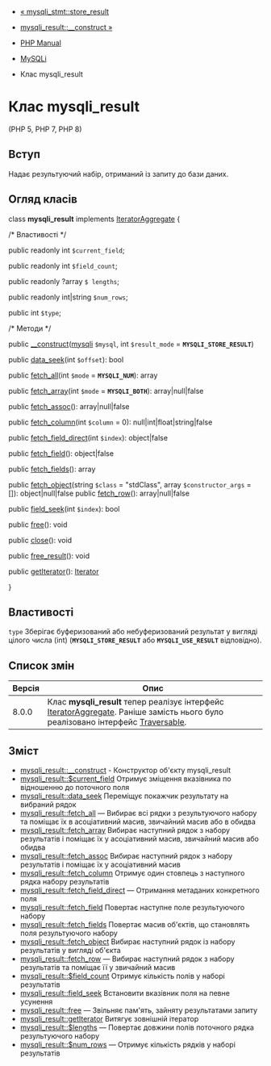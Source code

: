 - [« mysqli_stmt::store_result](mysqli-stmt.store-result.md)
- [mysqli_result::\_\_construct »](mysqli-result.construct.md)

- [PHP Manual](index.md)
- [MySQLi](book.mysqli.md)
- Клас mysqli_result

# Клас mysqli_result

(PHP 5, PHP 7, PHP 8)

## Вступ

Надає результуючий набір, отриманий із запиту до бази даних.

## Огляд класів

class **mysqli_result** implements
[IteratorAggregate](class.iteratoraggregate.md) {

/\* Властивості \*/

public readonly int `$current_field`;

public readonly int `$field_count`;

public readonly ?array `$ lengths`;

public readonly int\|string `$num_rows`;

public int `$type`;

/\* Методи \*/

public
[\_\_construct](mysqli-result.construct.md)([mysqli](class.mysqli.md)
`$mysql`, int `$result_mode` = **`MYSQLI_STORE_RESULT`**)

public [data_seek](mysqli-result.data-seek.md)(int `$offset`): bool

public [fetch_all](mysqli-result.fetch-all.md)(int `$mode` =
**`MYSQLI_NUM`**): array

public [fetch_array](mysqli-result.fetch-array.md)(int `$mode` =
**`MYSQLI_BOTH`**): array\|null\|false

public [fetch_assoc](mysqli-result.fetch-assoc.md)():
array\|null\|false

public [fetch_column](mysqli-result.fetch-column.md)(int `$column` =
0): null\|int\|float\|string\|false

public [fetch_field_direct](mysqli-result.fetch-field-direct.md)(int
`$index`): object\|false

public [fetch_field](mysqli-result.fetch-field.md)(): object\|false

public [fetch_fields](mysqli-result.fetch-fields.md)(): array

public [fetch_object](mysqli-result.fetch-object.md)(string `$class` =
"stdClass", array `$constructor_args` = []): object\|null\|false
 public [fetch_row](mysqli-result.fetch-row.md)(): array\|null\|false

public [field_seek](mysqli-result.field-seek.md)(int `$index`): bool

public [free](mysqli-result.free.md)(): void

public [close](mysqli-result.free.md)(): void

public [free_result](mysqli-result.free.md)(): void

public [getIterator](mysqli-result.getiterator.md)():
[Iterator](class.iterator.md)

}

## Властивості

`type`
Зберігає буферизований або небуферизований результат у вигляді цілого
числа (int) (**`MYSQLI_STORE_RESULT`** або **`MYSQLI_USE_RESULT`**
відповідно).

## Список змін

| Версія | Опис                                                                                                                                                                                  |
|--------|---------------------------------------------------------------------------------------------------------------------------------------------------------------------------------------|
| 8.0.0  | Клас **mysqli_result** тепер реалізує інтерфейс [IteratorAggregate](class.iteratoraggregate.md). Раніше замість нього було реалізовано інтерфейс [Traversable](class.traversable.md). |

## Зміст

- [mysqli_result::\_\_construct](mysqli-result.construct.md) -
Конструктор об'єкту mysqli_result
- [mysqli_result::$current_field](mysqli-result.current-field.md)
Отримує зміщення вказівника по відношенню до поточного поля
- [mysqli_result::data_seek](mysqli-result.data-seek.md)
Переміщує покажчик результату на вибраний рядок
- [mysqli_result::fetch_all](mysqli-result.fetch-all.md) — Вибирає
всі рядки з результуючого набору та поміщає їх в асоціативний
масив, звичайний масив або в обидва
- [mysqli_result::fetch_array](mysqli-result.fetch-array.md)
Вибирає наступний рядок з набору результатів і поміщає їх у
асоціативний масив, звичайний масив або обидва
- [mysqli_result::fetch_assoc](mysqli-result.fetch-assoc.md)
Вибирає наступний рядок з набору результатів і поміщає їх у
асоціативний масив
- [mysqli_result::fetch_column](mysqli-result.fetch-column.md)
Отримує один стовпець з наступного рядка набору результатів
- [mysqli_result::fetch_field_direct](mysqli-result.fetch-field-direct.md)
— Отримання метаданих конкретного поля
- [mysqli_result::fetch_field](mysqli-result.fetch-field.md)
Повертає наступне поле результуючого набору
- [mysqli_result::fetch_fields](mysqli-result.fetch-fields.md)
Повертає масив об'єктів, що становлять поля результуючого
набору
- [mysqli_result::fetch_object](mysqli-result.fetch-object.md)
Вибирає наступний рядок із набору результатів у вигляді об'єкта
- [mysqli_result::fetch_row](mysqli-result.fetch-row.md) — Вибирає
наступний рядок з набору результатів та поміщає її у звичайний
масив
- [mysqli_result::$field_count](mysqli-result.field-count.md)
Отримує кількість полів у наборі результатів
- [mysqli_result::field_seek](mysqli-result.field-seek.md)
Встановити вказівник поля на певне усунення
- [mysqli_result::free](mysqli-result.free.md) — Звільняє пам'ять,
зайняту результатами запиту
- [mysqli_result::getIterator](mysqli-result.getiterator.md)
Витягує зовнішній ітератор
- [mysqli_result::$lengths](mysqli-result.lengths.md) — Повертає
довжини полів поточного рядка результуючого набору
- [mysqli_result::$num_rows](mysqli-result.num-rows.md) — Отримує
кількість рядків у наборі результатів
